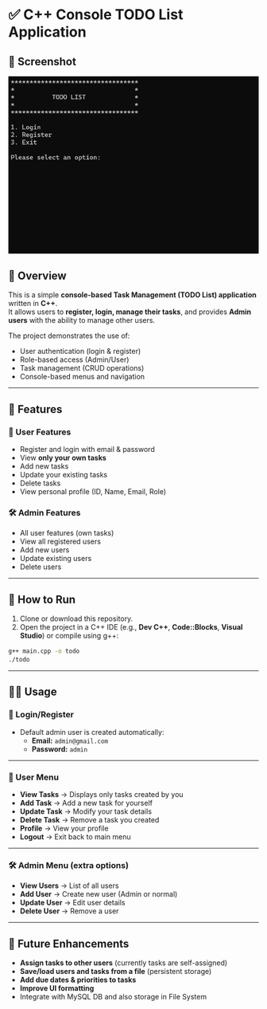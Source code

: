 # ✅ C++ Console TODO List Application

## 📸 Screenshot
![App Screenshot](./Screenshot.png)

## 📌 Overview
This is a simple **console-based Task Management (TODO List) application** written in **C++**.  
It allows users to **register, login, manage their tasks**, and provides **Admin users** with the ability to manage other users.  

The project demonstrates the use of:
- User authentication (login & register)
- Role-based access (Admin/User)
- Task management (CRUD operations)
- Console-based menus and navigation

---

## 🎯 Features

### 👤 User Features
- Register and login with email & password
- View **only your own tasks**
- Add new tasks
- Update your existing tasks
- Delete tasks
- View personal profile (ID, Name, Email, Role)

### 🛠️ Admin Features
- All user features (own tasks)
- View all registered users
- Add new users
- Update existing users
- Delete users

---

## 🚀 How to Run
1. Clone or download this repository.
2. Open the project in a C++ IDE (e.g., **Dev C++**, **Code::Blocks**, **Visual Studio**) or compile using g++:

```bash
g++ main.cpp -o todo
./todo
```

---

## 🧑‍💻 Usage

### 🔑 Login/Register
- Default admin user is created automatically:  
  - **Email:** `admin@gmail.com`  
  - **Password:** `admin`  

---

### 👤 User Menu
- **View Tasks** → Displays only tasks created by you  
- **Add Task** → Add a new task for yourself  
- **Update Task** → Modify your task details  
- **Delete Task** → Remove a task you created  
- **Profile** → View your profile  
- **Logout** → Exit back to main menu  

---

### 🛠️ Admin Menu (extra options)
- **View Users** → List of all users  
- **Add User** → Create new user (Admin or normal)  
- **Update User** → Edit user details  
- **Delete User** → Remove a user  

---

## 🔮 Future Enhancements
- **Assign tasks to other users** (currently tasks are self-assigned)  
- **Save/load users and tasks from a file** (persistent storage)  
- **Add due dates & priorities to tasks**  
- **Improve UI formatting**
- Integrate with MySQL DB and also storage in File System
